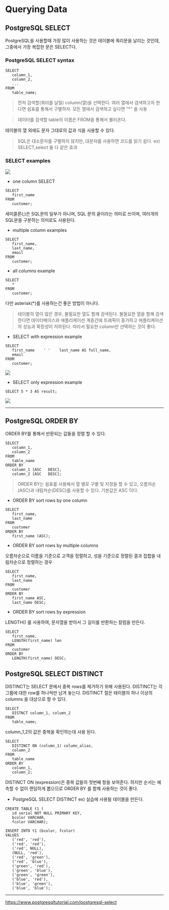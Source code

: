 # Querying Data

## PostgreSQL SELECT

PostgreSQL을 사용할때 가장 많이 사용하는 것은 테이블에 쿼리문을 날리는 것인데, 그중에서 가장 복잡한 문은 SELECT다.

### PostgreSQL SELECT syntax

```
SELECT
   column_1,
   column_2,
   ...
FROM
   table_name;
```
> 먼저 검색할(쿼리를 날릴) column(열)을 선택한다. 여러 열에서 검색하고자 한다면 쉼표를 통해서 구별하자. 모든 열에서 검색하고 싶다면 "*" 을 사용

> 데이터를 검색할 table의 이름은 FROM을 통해서 불러온다.

테이블의 열 외에도 문자 그대로의 값과 식을 사용할 수 있다. 

> SQL은 대소문자를 구별하지 않지만, 대문자를 사용하면 코드를 읽기 쉽다. ex) SELECT,select 둘 다 같은 효과

### SELECT examples

<img src="https://www.postgresqltutorial.com/wp-content/uploads/2019/05/customer.png">

* one column SELECT
``` 
SELECT 
   first_name
FROM 
   customer;
```
세미콜론(;)은 SQL문의 일부가 아니며, SQL 문의 끝이라는 의미로 쓰이며, 여러개의 SQL문을 구분하는 의미로도 사용된다.

* multiple column examples
```
SELECT
   first_name,
   last_name,
   email
FROM
   customer;
```

* all columns example
```
SELECT
   *
FROM
   customer;
```
다만 asterisk(*)를 사용하는건 좋은 방법이 아니다.

> 테이블의 열이 많은 경우, 불필요한 열도 함께 검색된다. 불필요한 열을 함께 검색한다면 데이터베이스와 애플리케이션 계층간에 트래픽이 증가하고
애플리케이션의 성능과 확장성이 저하된다. 따라서 필요한 column만 선택하는 것이 좋다.

* SELECT with expression example
```
SELECT 
   first_name    ' '    last_name AS full_name,
   email
FROM 
   customer;
```
<img src="https://www.postgresqltutorial.com/wp-content/uploads/2019/05/postgresql-select-with-expression-example.png">

* SELECT only expression example
```
SELECT 5 * 3 AS result;
```
<img src="https://www.postgresqltutorial.com/wp-content/uploads/2019/05/postgresql-select-with-an-expression-only.png">

----

## PostgreSQL ORDER BY

ORDER BY를 통해서 반환되는 값들을 정렬 할 수 있다.

```
SELECT
   column_1,
   column_2
FROM
   table_name
ORDER BY
   column_1 [ASC   DESC],
   column_2 [ASC   DESC];
```
> ORDER BY는 쉼표를 사용해서 열 별로 구별 및 지정을 할 수 있고, 오름차순(ASC)과 내림차순(DESC)를 사용할 수 있다. 기본값은 ASC 이다.

* ORDER BY sort rows by one column
```
SELECT
   first_name,
   last_name
FROM
   customer
ORDER BY
   first_name (ASC);
```

* ORDER BY sort rows by multiple columns

오름차순으로 이름을 기준으로 고객을 정렬하고, 성을 기준으로 정렬된 결과 집합을 내림차순으로 정렬하는 경우

```
SELECT
   first_name,
   last_name
FROM
   customer
ORDER BY
   first_name ASC,
   last_name DESC;
```

* ORDER BY sort rows by expression

LENGTH() 를 사용하여, 문자열을 받아서 그 길이를 반환하는 칼럼을 만든다.

```
SELECT 
   first_name,
   LENGTH(first_name) len
FROM
   customer
ORDER BY 
   LENGTH(first_name) DESC;
```

## PostgreSQL SELECT DISTINCT

DISTINCT는 SELECT 문에서 중복 rows를 제거하기 위해 사용된다. DISTINCT는 각 그룹에 대한 row를 하나씩만 남겨 놓는다. 
DISTINCT 절은 테이블의 하나 이상의 columns 을 대상으로 할 수 있다.

```
SELECT
   DISTNCT column_1, column_2
FROM
   table_name;
```
column_1,2의 값은 중복을 확인하는데 사용 된다.

```
SELECT
   DISTINCT ON (column_1) column_alias,
   column_2
FROM
   table_name
ORDER BY
   column_1,
   column_2;
```

DISTINCT ON (expression)은 중복 값들의 첫번째 항을 보여준다. 하지만 순서는 예측할 수 없이 랜덤하게 뽑으므로 ORDER BY 를 함께 사용하는 것이 좋다.

* PostgreSQL SELECT DISTINCT ex)
실습에 사용될 테이블을 만든다.

```
CREATE TABLE t1 (
   id serial NOT NULL PRIMARY KEY,
   bcolor VARCHAR,
   fcolor VARCHAR);
   
INSERT INTO t1 (bcolor, fcolor)
VALUES
   ('red', 'red'),
   ('red', 'red'),
   ('red', NULL),
   (NULL, 'red'),
   ('red', 'green'),
   ('red', 'blue'),
   ('green', 'red'),
   ('green', 'blue'),
   ('green', 'green'),
   ('blue', 'red'),
   ('blue', 'green'),
   ('blue', 'blue');
```



----

https://www.postgresqltutorial.com/postgresql-select
